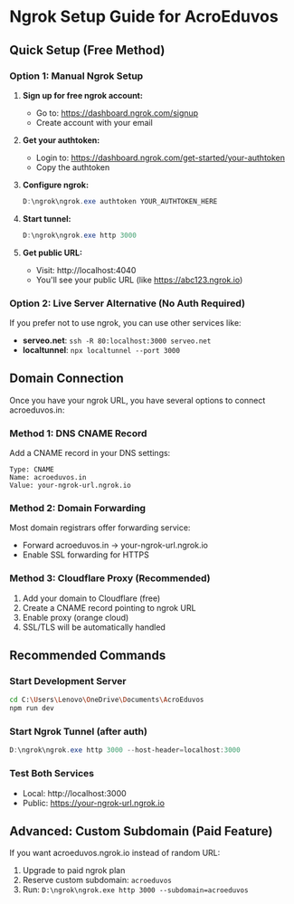 # Ngrok Setup Guide for AcroEduvos

## Quick Setup (Free Method)

### Option 1: Manual Ngrok Setup
1. **Sign up for free ngrok account:**
   - Go to: https://dashboard.ngrok.com/signup
   - Create account with your email

2. **Get your authtoken:**
   - Login to: https://dashboard.ngrok.com/get-started/your-authtoken
   - Copy the authtoken

3. **Configure ngrok:**
   ```powershell
   D:\ngrok\ngrok.exe authtoken YOUR_AUTHTOKEN_HERE
   ```

4. **Start tunnel:**
   ```powershell
   D:\ngrok\ngrok.exe http 3000
   ```

5. **Get public URL:**
   - Visit: http://localhost:4040
   - You'll see your public URL (like https://abc123.ngrok.io)

### Option 2: Live Server Alternative (No Auth Required)
If you prefer not to use ngrok, you can use other services like:
- **serveo.net**: `ssh -R 80:localhost:3000 serveo.net`
- **localtunnel**: `npx localtunnel --port 3000`

## Domain Connection

Once you have your ngrok URL, you have several options to connect acroeduvos.in:

### Method 1: DNS CNAME Record
Add a CNAME record in your DNS settings:
```
Type: CNAME
Name: acroeduvos.in
Value: your-ngrok-url.ngrok.io
```

### Method 2: Domain Forwarding
Most domain registrars offer forwarding service:
- Forward acroeduvos.in → your-ngrok-url.ngrok.io
- Enable SSL forwarding for HTTPS

### Method 3: Cloudflare Proxy (Recommended)
1. Add your domain to Cloudflare (free)
2. Create a CNAME record pointing to ngrok URL
3. Enable proxy (orange cloud)
4. SSL/TLS will be automatically handled

## Recommended Commands

### Start Development Server
```bash
cd C:\Users\Lenovo\OneDrive\Documents\AcroEduvos
npm run dev
```

### Start Ngrok Tunnel (after auth)
```powershell
D:\ngrok\ngrok.exe http 3000 --host-header=localhost:3000
```

### Test Both Services
- Local: http://localhost:3000
- Public: https://your-ngrok-url.ngrok.io

## Advanced: Custom Subdomain (Paid Feature)
If you want acroeduvos.ngrok.io instead of random URL:
1. Upgrade to paid ngrok plan
2. Reserve custom subdomain: `acroeduvos`
3. Run: `D:\ngrok\ngrok.exe http 3000 --subdomain=acroeduvos`

